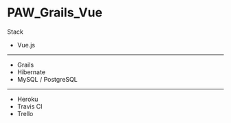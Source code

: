 # PAW_Grails_Vue
Stack
- Vue.js
---
- Grails
- Hibernate
- MySQL / PostgreSQL
---
- Heroku
- Travis CI
- Trello
